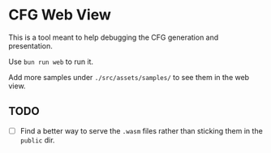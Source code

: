 # CFG Web View

This is a tool meant to help debugging the CFG generation and presentation.

Use `bun run web` to run it.

Add more samples under `./src/assets/samples/` to see them in the web view.

## TODO

- [ ] Find a better way to serve the `.wasm` files rather than sticking them in the `public` dir.
